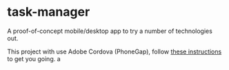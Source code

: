 task-manager
============

A proof-of-concept mobile/desktop app to try a number of technologies out.

This project with use Adobe Cordova (PhoneGap), follow [these instructions](https://github.com/simnova/task-manager/wiki) to get you going.
a